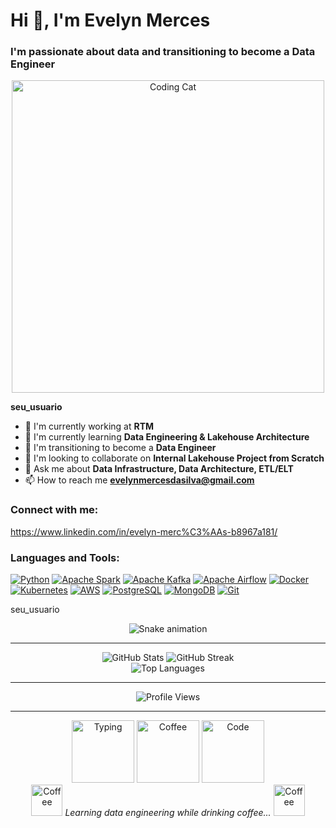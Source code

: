 # Hi 👋, I'm Evelyn Merces

### I'm passionate about data and transitioning to become a Data Engineer

<div align="center">
  <img src="https://media.giphy.com/media/SWoSkN6DxTszqIKEqv/giphy.gif" alt="Coding Cat" width="500">
</div>

__seu_usuario__ 

* 🔭 I'm currently working at **RTM**
* 🌱 I'm currently learning **Data Engineering & Lakehouse Architecture**
* 🎯 I'm transitioning to become a **Data Engineer**
* 👯 I'm looking to collaborate on **Internal Lakehouse Project from Scratch**
* 💬 Ask me about **Data Infrastructure, Data Architecture, ETL/ELT**
* 📫 How to reach me **evelynmercesdasilva@gmail.com**

### Connect with me:

https://www.linkedin.com/in/evelyn-merc%C3%AAs-b8967a181/ 

### Languages and Tools:

[![Python](https://img.shields.io/badge/-Python-3776AB?style=flat-square&logo=Python&logoColor=white)](https://www.python.org/)
[![Apache Spark](https://img.shields.io/badge/-Apache%20Spark-E25A1C?style=flat-square&logo=apache-spark&logoColor=white)](https://spark.apache.org/)
[![Apache Kafka](https://img.shields.io/badge/-Apache%20Kafka-231F20?style=flat-square&logo=apache-kafka&logoColor=white)](https://kafka.apache.org/)
[![Apache Airflow](https://img.shields.io/badge/-Apache%20Airflow-017CEE?style=flat-square&logo=apache-airflow&logoColor=white)](https://airflow.apache.org/)
[![Docker](https://img.shields.io/badge/-Docker-2496ED?style=flat-square&logo=docker&logoColor=white)](https://www.docker.com/)
[![Kubernetes](https://img.shields.io/badge/-Kubernetes-326CE5?style=flat-square&logo=kubernetes&logoColor=white)](https://kubernetes.io/)
[![AWS](https://img.shields.io/badge/-AWS-232F3E?style=flat-square&logo=amazon-aws&logoColor=white)](https://aws.amazon.com/)
[![PostgreSQL](https://img.shields.io/badge/-PostgreSQL-336791?style=flat-square&logo=postgresql&logoColor=white)](https://www.postgresql.org/)
[![MongoDB](https://img.shields.io/badge/-MongoDB-47A248?style=flat-square&logo=mongodb&logoColor=white)](https://www.mongodb.com/)
[![Git](https://img.shields.io/badge/-Git-F05032?style=flat-square&logo=git&logoColor=white)](https://git-scm.com/)

seu_usuario

<div align="center">
  <img src="https://github.com/seu_usuario/seu_usuario/blob/output/github-contribution-grid-snake-dark.svg" alt="Snake animation">
</div>

---

<div align="center">
  <img src="https://github-readme-stats.vercel.app/api?username=seu_usuario&show_icons=true&theme=radical" alt="GitHub Stats" />
  <img src="https://github-readme-streak-stats.herokuapp.com/?user=seu_usuario&theme=radical" alt="GitHub Streak" />
</div>

<div align="center">
  <img src="https://github-readme-stats.vercel.app/api/top-langs/?username=seu_usuario&layout=compact&theme=radical" alt="Top Languages" />
</div>

---

<div align="center">
  <img src="https://komarev.com/ghpvc/?username=seu_usuario&style=flat-square&color=blue" alt="Profile Views" />
</div>

---

<div align="center">
  <img src="https://media.giphy.com/media/LnKonfpQhRgXe/giphy.gif" alt="Typing" width="100">
  <img src="https://media.giphy.com/media/3o7abKhOpu0NwenH3O/giphy.gif" alt="Coffee" width="100">
  <img src="https://media.giphy.com/media/26tn33aiTi1jkl6H6/giphy.gif" alt="Code" width="100">
</div>

<div align="center">
  <img src="https://media.giphy.com/media/3o7abKhOpu0NwenH3O/giphy.gif" alt="Coffee" width="50">
  <em>Learning data engineering while drinking coffee...</em>
  <img src="https://media.giphy.com/media/3o7abKhOpu0NwenH3O/giphy.gif" alt="Coffee" width="50">
</div>
